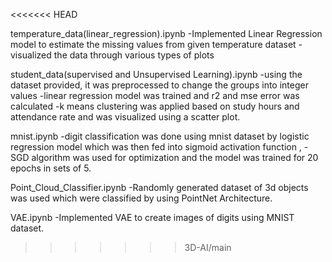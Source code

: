 <<<<<<< HEAD

temperature_data(linear_regression).ipynb
-Implemented Linear Regression model to estimate the missing values from given temperature dataset
-visualized the data through various types of plots



student_data(supervised and Unsupervised Learning).ipynb
-using the dataset provided, it was preprocessed to change the groups into integer values
-linear regression model was trained and r2 and mse error was calculated
-k means clustering was applied based on study hours and attendance rate and was visualized using a scatter plot.


mnist.ipynb
-digit classification was done using mnist dataset by logistic regression model which was then fed into sigmoid activation function ,
-SGD algorithm was used for optimization and the model was trained for 20 epochs in sets of 5.

Point_Cloud_Classifier.ipynb
-Randomly generated dataset of 3d objects was used which were classified by using PointNet Architecture.

VAE.ipynb
-Implemented VAE to create images of digits using MNIST dataset.
>>>>>>> 3D-AI/main
